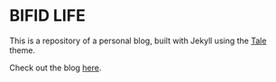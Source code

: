 # BIFID LIFE

This is a repository of a personal blog, built with Jekyll using the [Tale](https://github.com/chesterhow/tale) theme.

Check out the blog [here](https://bifid.github.io/).
